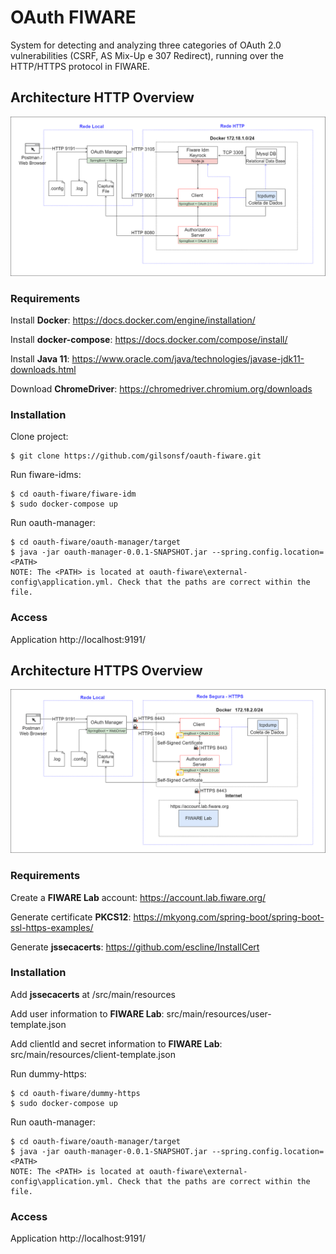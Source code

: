 # OAuth FIWARE

System for detecting and analyzing three categories of OAuth 2.0 vulnerabilities (CSRF, AS Mix-Up e 307 Redirect), 
running over the HTTP/HTTPS protocol in FIWARE.

## Architecture HTTP Overview 

![](img/arquitetura-http.png)


### Requirements

Install <b>Docker</b>: https://docs.docker.com/engine/installation/

Install <b>docker-compose</b>: https://docs.docker.com/compose/install/

Install <b>Java 11</b>: https://www.oracle.com/java/technologies/javase-jdk11-downloads.html

Download <b>ChromeDriver</b>: https://chromedriver.chromium.org/downloads

### Installation

Clone project: 
```
$ git clone https://github.com/gilsonsf/oauth-fiware.git
```

Run fiware-idms:
```
$ cd oauth-fiware/fiware-idm
$ sudo docker-compose up
```
Run oauth-manager:
```
$ cd oauth-fiware/oauth-manager/target
$ java -jar oauth-manager-0.0.1-SNAPSHOT.jar --spring.config.location=<PATH>
NOTE: The <PATH> is located at oauth-fiware\external-config\application.yml. Check that the paths are correct within the file.
```

### Access

Application http://localhost:9191/ 


## Architecture HTTPS Overview 

![](img/arquitetura-https.png)

### Requirements

Create a <b>FIWARE Lab</b> account: https://account.lab.fiware.org/

Generate certificate <b>PKCS12</b>: https://mkyong.com/spring-boot/spring-boot-ssl-https-examples/

Generate <b>jssecacerts</b>: https://github.com/escline/InstallCert

### Installation

Add  <b>jssecacerts</b> at /src/main/resources

Add user information to  <b>FIWARE Lab</b>: src/main/resources/user-template.json

Add clientId and secret information to  <b>FIWARE Lab</b>: src/main/resources/client-template.json

Run dummy-https:
```
$ cd oauth-fiware/dummy-https
$ sudo docker-compose up
```

Run oauth-manager:
```
$ cd oauth-fiware/oauth-manager/target
$ java -jar oauth-manager-0.0.1-SNAPSHOT.jar --spring.config.location=<PATH>
NOTE: The <PATH> is located at oauth-fiware\external-config\application.yml. Check that the paths are correct within the file.
```

### Access

Application http://localhost:9191/ 